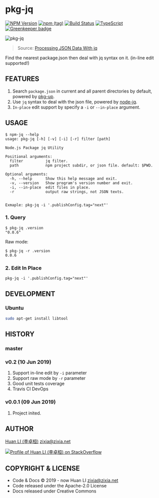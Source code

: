 # pkg-jq

[![NPM Version](https://badge.fury.io/js/pkg-jq.svg)](https://www.npmjs.com/package/pkg-jq)
[![npm (tag)](https://img.shields.io/npm/v/pkg-jq/next.svg)](https://www.npmjs.com/package/pkg-jq?activeTab=versions)
[![Build Status](https://api.travis-ci.com/huan/pkg-jq.svg?branch=master)](https://travis-ci.com/huan/pkg-jq)
[![TypeScript](https://img.shields.io/badge/%3C%2F%3E-TypeScript-blue.svg)](https://www.typescriptlang.org/)
[![Greenkeeper badge](https://badges.greenkeeper.io/huan/pkg-jq.svg)](https://greenkeeper.io/)

![pkg-jq](https://huan.github.io/pkg-jq/images/pkg-jq.gif)
> Source: [Processing JSON Data With jq](https://sites.temple.edu/tudsc/2017/09/21/processing-json-data-with-jq/)

Find the nearest package.json then deal with jq syntax on it. (in-line edit supported!)

## FEATURES

1. Search `package.json` in current and all parent directories by default, powered by [pkg-up](https://npmjs.com/package/pkg-up).
1. Use `jq` syntax to deal with the json file, powered by [node-jq](https://npmjs.com/package/node-jq).
1. `In-place` edit support by specify a `-i` or `--in-place` argument.

## USAGE

```shell
$ npm-jq --help
usage: pkg-jq [-h] [-v] [-i] [-r] filter [path]

Node.js Package jq Utility

Positional arguments:
  filter          jq filter.
  path            npm project subdir, or json file. default: $PWD.

Optional arguments:
  -h, --help      Show this help message and exit.
  -v, --version   Show program's version number and exit.
  -i, --in-place  edit files in place.
  -r              output raw strings, not JSON texts.


Exmaple: pkg-jq -i '.publishConfig.tag="next"'
```

### 1. Query

```shell
$ pkg-jq .version
"0.0.6"
```

Raw mode:

```shell
$ pkg-jq -r .version
0.0.6
```

### 2. Edit In Place

```shell
pkg-jq -i '.publishConfig.tag="next"'
```

## DEVELOPMENT

### Ubuntu

```sh
sudo apt-get install libtool
```

## HISTORY

### master

### v0.2 (10 Jun 2019)

1. Support in-line edit by `-i` parameter
1. Support raw mode by `-r` parameter
1. Good unit tests coverage
1. Travis CI DevOps

### v0.0.1 (09 Jun 2019)

1. Project inited.

## AUTHOR

[Huan LI (李卓桓)](http://linkedin.com/in/zixia) <zixia@zixia.net>

[![Profile of Huan LI (李卓桓) on StackOverflow](https://stackexchange.com/users/flair/265499.png)](https://stackexchange.com/users/265499)

## COPYRIGHT & LICENSE

- Code & Docs © 2019 - now Huan LI <zixia@zixia.net>
- Code released under the Apache-2.0 License
- Docs released under Creative Commons

